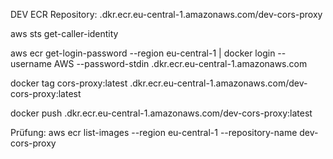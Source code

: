 DEV ECR Repository:
<your-account-id>.dkr.ecr.eu-central-1.amazonaws.com/dev-cors-proxy

aws sts get-caller-identity

aws ecr get-login-password --region eu-central-1 | docker login --username AWS --password-stdin <your-account-id>.dkr.ecr.eu-central-1.amazonaws.com

docker tag cors-proxy:latest <your-account-id>.dkr.ecr.eu-central-1.amazonaws.com/dev-cors-proxy:latest

docker push <your-account-id>.dkr.ecr.eu-central-1.amazonaws.com/dev-cors-proxy:latest

Prüfung:
aws ecr list-images --region eu-central-1 --repository-name dev-cors-proxy